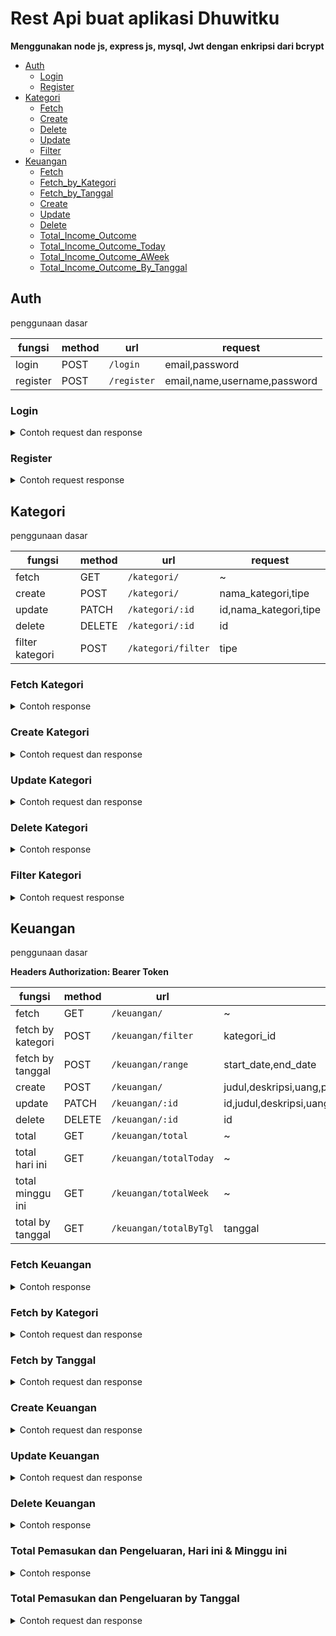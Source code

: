 # Rest Api buat aplikasi Dhuwitku

**Menggunakan node js, express js, mysql, Jwt dengan enkripsi dari bcrypt**

- [Auth](https://github.com/cahyo40/Dhuwitku-API#auth)
  - [Login](https://github.com/cahyo40/Dhuwitku-API#login)
  - [Register](https://github.com/cahyo40/Dhuwitku-API#register)
- [Kategori](https://github.com/cahyo40/Dhuwitku-API#kategori)
  - [Fetch](https://github.com/cahyo40/Dhuwitku-API#fetch-kategori)
  - [Create](https://github.com/cahyo40/Dhuwitku-API#create-kategori)
  - [Delete](https://github.com/cahyo40/Dhuwitku-API#delete-kategori)
  - [Update](https://github.com/cahyo40/Dhuwitku-API#update-kategori)
  - [Filter](https://github.com/cahyo40/Dhuwitku-API#filter-kategori)
- [Keuangan](https://github.com/cahyo40/Dhuwitku-API#keuangan)
  - [Fetch](https://github.com/cahyo40/Dhuwitku-API#fetch-keuangan)
  - [Fetch_by_Kategori](https://github.com/cahyo40/Dhuwitku-API#fetch-by-kategori)
  - [Fetch_by_Tanggal](https://github.com/cahyo40/Dhuwitku-API#fetch-by-tanggal)
  - [Create](https://github.com/cahyo40/Dhuwitku-API#create-keuangan)
  - [Update](https://github.com/cahyo40/Dhuwitku-API#update-keuangan)
  - [Delete](https://github.com/cahyo40/Dhuwitku-API#delete-keuangan)
  - [Total_Income_Outcome](https://github.com/cahyo40/Dhuwitku-API#total-pemasukan-dan-pengeluaran-hari-ini--minggu-ini)
  - [Total_Income_Outcome_Today](https://github.com/cahyo40/Dhuwitku-API#total-pemasukan-dan-pengeluaran-hari-ini--minggu-ini)
  - [Total_Income_Outcome_AWeek](https://github.com/cahyo40/Dhuwitku-API#total-pemasukan-dan-pengeluaran-hari-ini--minggu-ini)
  - [Total_Income_Outcome_By_Tanggal](https://github.com/cahyo40/Dhuwitku-API#total-pemasukan-dan-pengeluaran-by-tanggal)

## Auth

penggunaan dasar

| fungsi   | method | url         | request                      |
| -------- | ------ | ----------- | ---------------------------- |
| login    | POST   | `/login`    | email,password               |
| register | POST   | `/register` | email,name,username,password |

### Login

<details>

<summary>Contoh request dan response</summary>

_contoh request_

```json
{
  "email": "mail@mail.com",
  "password": "password"
}
```

_response_

```json
{
  "message": "Login Successfully",
  "token": "Token"
}
```

</details>

### Register

<details>

<summary>Contoh request response</summary>

_contoh request_

```json
{
  "email": "mail@mail.com",
  "name": "dhuwitku",
  "username": "dhuwitkuu",
  "password": "password"
}
```

_response_

```json
{
  "message": "Created user successfully",
  "data": {
    "email": "mail@mail.com",
    "name": "name",
    "username": "username",
    "password": "password hasil enkripsi",
    "createdAt": "2022-12-19T15:32:17.000Z",
    "updatedAt": "2022-12-19T15:32:17.000Z"
  }
}
```

</details>

## Kategori

penggunaan dasar

| fungsi          | method | url                | request               |
| --------------- | ------ | ------------------ | --------------------- |
| fetch           | GET    | `/kategori/`       | ~                     |
| create          | POST   | `/kategori/`       | nama_kategori,tipe    |
| update          | PATCH  | `/kategori/:id`    | id,nama_kategori,tipe |
| delete          | DELETE | `/kategori/:id`    | id                    |
| filter kategori | POST   | `/kategori/filter` | tipe                  |

### Fetch Kategori

<details>

<summary>Contoh response</summary>

_response_

```json
{
  "message": "Semua Kategori",
  "item_count": 1,
  "kategori": [
    {
      "id_kategori": "id_kategori",
      "nama_kategori": "makan",
      "tipe": "pengeluaran",
      "createdAt": "2022-12-19T14:57:32.000Z",
      "updatedAt": "2022-12-19T14:57:32.000Z"
    }
  ]
}
```

</details>

### Create Kategori

<details>

<summary>Contoh request dan response</summary>

_contoh request_

```json
{
  "nama_kategori": "makan",
  "tipe": "pengeluaran"
}
```

_response_

```json
{
  "message": "Kategori sukses ditambahkan"
}
```

</details>

### Update Kategori

<details>

<summary>Contoh request  dan response</summary>

_request_

```json
{
  "nama_kategori": "makan",
  "tipe": "pengeluaran"
}
```

_response_

```json
{
  "message": "Kategori sukses diperbarui"
}
```

</details>

### Delete Kategori

<details>

<summary>Contoh response</summary>

_response_

```json
{
  "message": "Kategori sukses dihapus"
}
```

</details>

### Filter Kategori

<details>

<summary>Contoh request response</summary>

_request_

```json
{
  "tipe": "pemasukan"
}
```

_response_

```json
{
  "message": "Semua Kategori",
  "item_count": 1,
  "kategori": [
    {
      "id_kategori": "id_kategori",
      "nama_kategori": "makan",
      "tipe": "pengeluaran",
      "createdAt": "2022-12-19T14:57:32.000Z",
      "updatedAt": "2022-12-19T14:57:32.000Z"
    }
  ]
}
```

</details>

## Keuangan

penggunaan dasar

**Headers Authorization: Bearer Token**

| fungsi            | method | url                    | request                                                    |
| ----------------- | ------ | ---------------------- | ---------------------------------------------------------- |
| fetch             | GET    | `/keuangan/`           | ~                                                          |
| fetch by kategori | POST   | `/keuangan/filter`     | kategori_id                                                |
| fetch by tanggal  | POST   | `/keuangan/range`      | start_date,end_date                                        |
| create            | POST   | `/keuangan/`           | judul,deskripsi,uang,pengeluaran,kategori_id,email_user    |
| update            | PATCH  | `/keuangan/:id`        | id,judul,deskripsi,uang,pengeluaran,kategori_id,email_user |
| delete            | DELETE | `/keuangan/:id`        | id                                                         |
| total             | GET    | `/keuangan/total`      | ~                                                          |
| total hari ini    | GET    | `/keuangan/totalToday` | ~                                                          |
| total minggu ini  | GET    | `/keuangan/totalWeek`  | ~                                                          |
| total by tanggal  | GET    | `/keuangan/totalByTgl` | tanggal                                                    |

### Fetch Keuangan

<details>

<summary>Contoh response </summary>

_response_

```json
{
  "message": "Semua data keuangan",
  "item_count": 1,
  "email": "email@mail.com",
  "keuangan": [
    {
      "id": "id",
      "judul": "Mie Ayam kuah soto",
      "deskripsi": "enak",
      "uang": 15000,
      "pengeluaran": 1,
      "kategori_id": "kategori_id",
      "tanggal": "2022-12-19",
      "email_user": "email@mail.com",
      "createdAt": "2022-12-19T13:57:55.000Z",
      "updatedAt": "2022-12-19T13:57:55.000Z"
    }
  ]
}
```

</details>

### Fetch by Kategori

<details>

<summary>Contoh request dan response </summary>

_request_

```json
{
  "kategori_id": "id"
}
```

_response_

```json
{
  "message": "Semua data keuangan",
  "item_count": 1,
  "email": "email@mail.com",
  "keuangan": [
    {
      "id": "id",
      "judul": "Mie Ayam kuah soto",
      "deskripsi": "enak",
      "uang": 15000,
      "pengeluaran": 1,
      "kategori_id": "kategori_id",
      "tanggal": "2022-12-19",
      "email_user": "email@mail.com",
      "createdAt": "2022-12-19T13:57:55.000Z",
      "updatedAt": "2022-12-19T13:57:55.000Z"
    }
  ]
}
```

</details>

### Fetch by Tanggal

<details>

<summary>Contoh request dan response </summary>

_request_

```json
{
  "start_date": "2022-12-10",
  "end_date": "2022-12-25"
}
```

_response_

```json
{
  "message": "Semua data keuangan",
  "item_count": 1,
  "email": "email@mail.com",
  "keuangan": [
    {
      "id": "id",
      "judul": "Mie Ayam kuah soto",
      "deskripsi": "enak",
      "uang": 15000,
      "pengeluaran": 1,
      "kategori_id": "kategori_id",
      "tanggal": "2022-12-19",
      "email_user": "email@mail.com",
      "createdAt": "2022-12-19T13:57:55.000Z",
      "updatedAt": "2022-12-19T13:57:55.000Z"
    }
  ]
}
```

</details>

### Create Keuangan

<details>

<summary>Contoh request dan response </summary>

_request_

```json
{
  "judul": "Mie Ayam kuah soto",
  "deskripsi": "mie ayam",
  "uang": 15000,
  "pengeluaran": 0,
  "kategori_id": "kategori_id",
  "email_user": "mail@mail.com"
}
```

`NOTE: pengeluaran berisi 0 atau 1, 0 untuk pemasukan dan 1 untuk pengeluaran`

_response_

```json
{
  "message": "Keuangan sukses ditambahkan"
}
```

</details>

### Update Keuangan

<details>

<summary>Contoh request dan response </summary>

_request_

```json
{
  "judul": "Mie Ayam kuah soto",
  "deskripsi": "mie ayam",
  "uang": 15000,
  "pengeluaran": 0,
  "kategori_id": "kategori_id",
  "email_user": "mail@mail.com"
}
```

`NOTE: pengeluaran berisi 0 atau 1, 0 untuk pemasukan dan 1 untuk pengeluaran`

_response_

```json
{
  "message": "Keuangan sukses diperbarui"
}
```

</details>

### Delete Keuangan

<details>

<summary>Contoh response </summary>

_response_

```json
{
  "message": "Keuangan sukses di hapus"
}
```

</details>

### Total Pemasukan dan Pengeluaran, Hari ini & Minggu ini

<details>

<summary>Contoh response </summary>

_response_

```json
{
  "total": {
    "pemasukan": 30000,
    "pengeluaran": 23000
  }
}
```

</details>

### Total Pemasukan dan Pengeluaran by Tanggal

<details>

<summary>Contoh request dan response </summary>

_request_

```json
{
  "tanggal": "2022-12-19"
}
```

_response_

```json
{
  "tanggal": "2022-12-19",
  "total": {
    "pemasukan": 8000,
    "pengeluaran": 25000
  }
}
```

</details>
